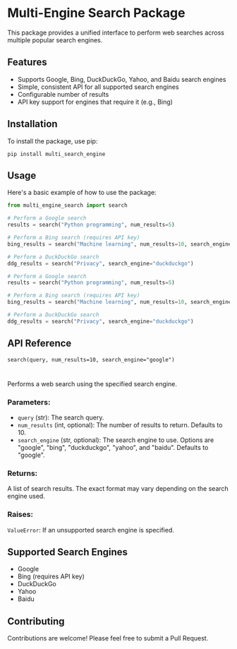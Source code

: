 # Multi-Engine Search Package

This package provides a unified interface to perform web searches across multiple popular search engines.

## Features

- Supports Google, Bing, DuckDuckGo, Yahoo, and Baidu search engines
- Simple, consistent API for all supported search engines
- Configurable number of results
- API key support for engines that require it (e.g., Bing)

## Installation

To install the package, use pip:

```
pip install multi_search_engine
```


## Usage

Here's a basic example of how to use the package:

```python
from multi_engine_search import search

# Perform a Google search
results = search("Python programming", num_results=5)

# Perform a Bing search (requires API key)
bing_results = search("Machine learning", num_results=10, search_engine="bing", api_key="your_bing_api_key")

# Perform a DuckDuckGo search
ddg_results = search("Privacy", search_engine="duckduckgo")

# Perform a Google search
results = search("Python programming", num_results=5)

# Perform a Bing search (requires API key)
bing_results = search("Machine learning", num_results=10, search_engine="bing", api_key="your_bing_api_key")

# Perform a DuckDuckGo search
ddg_results = search("Privacy", search_engine="duckduckgo")
```

## API Reference

```
search(query, num_results=10, search_engine="google")
```
#
Performs a web search using the specified search engine.

### Parameters:
- `query` (str): The search query.
- `num_results` (int, optional): The number of results to return. Defaults to 10.
- `search_engine` (str, optional): The search engine to use. Options are "google", "bing", "duckduckgo", "yahoo", and "baidu". Defaults to "google".

### Returns:
A list of search results. The exact format may vary depending on the search engine used.

### Raises:
`ValueError`: If an unsupported search engine is specified.

## Supported Search Engines
- Google
- Bing (requires API key)
- DuckDuckGo
- Yahoo
- Baidu

## Contributing
Contributions are welcome! Please feel free to submit a Pull Request.
